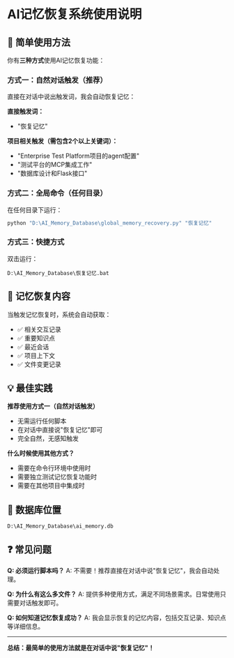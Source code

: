 # AI记忆恢复系统使用说明

## 🎯 简单使用方法

你有**三种方式**使用AI记忆恢复功能：

### 方式一：自然对话触发（推荐）
直接在对话中说出触发词，我会自动恢复记忆：

**直接触发词：**
- "恢复记忆"

**项目相关触发（需包含2个以上关键词）：**
- "Enterprise Test Platform项目的agent配置"
- "测试平台的MCP集成工作"
- "数据库设计和Flask接口"

### 方式二：全局命令（任何目录）
在任何目录下运行：
```bash
python "D:\AI_Memory_Database\global_memory_recovery.py" "恢复记忆"
```

### 方式三：快捷方式
双击运行：
```
D:\AI_Memory_Database\恢复记忆.bat
```

## 🧠 记忆恢复内容

当触发记忆恢复时，系统会自动获取：
- ✅ 相关交互记录
- ✅ 重要知识点
- ✅ 最近会话
- ✅ 项目上下文
- ✅ 文件变更记录

## 💡 最佳实践

**推荐使用方式一（自然对话触发）**
- 无需运行任何脚本
- 在对话中直接说"恢复记忆"即可
- 完全自然，无感知触发

**什么时候使用其他方式？**
- 需要在命令行环境中使用时
- 需要独立测试记忆恢复功能时
- 需要在其他项目中集成时

## 📍 数据库位置
```
D:\AI_Memory_Database\ai_memory.db
```

## ❓ 常见问题

**Q: 必须运行脚本吗？**
A: 不需要！推荐直接在对话中说"恢复记忆"，我会自动处理。

**Q: 为什么有这么多文件？**
A: 提供多种使用方式，满足不同场景需求。日常使用只需要对话触发即可。

**Q: 如何知道记忆恢复成功？**
A: 我会显示恢复的记忆内容，包括交互记录、知识点等详细信息。

---

**总结：最简单的使用方法就是在对话中说"恢复记忆"！**